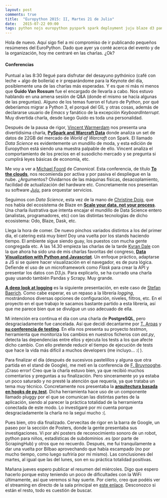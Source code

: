 ```yaml
---
layout: post
comments: true
title:  "Europython 2015: II, Martes 21 de Julio"
date:   2015-07-22 09:00
tags: python nojs europython pyspark spark deployment juju blaze d3 pandas visualization data logging postgresql testmon pytest astpy ast.py py.test coverage.py coverage hook plugin pluggy
---
```


Hola de nuevo. Aquí sigo fiel a mi compromiso de ir publicando pequeños resúmenes del EuroPython. Dado que ayer ya conté acerca del evento y de la organización, hoy me centraré en las charlas. ¿Ok?

#### Conferencias

Puntual a las 8:30 llegué para disfrutar del desayuno pythónico (café con leche + algo de bollería) e ir preparándome para la Keynote del día, posiblemente una de las charlas más esperadas. Y es que ni más ni menos que **Guido Van Rossum** fue el encargado de llevarla a cabo. Nos estuvo hablando en una amena sesión de Q&A (donde el mismo se hacía algunas de las preguntas). Alguno de los temas fueron el futuro de Python, por qué deberíamos migrar a Python 3, el porqué del GIL y otras cosas, además de declararse usuario de *Emacs* y fanático de la excepción *KeyboardInterrupt*. Muy divertida charla, desde luego Guido es toda una personalidad.

Después de la pausa de rigor, [Vincent Warmerdam][vwarmerdam] nos presenta una divertídisima charla, **[PySpark and Warcraft Data][warcraft]** donde analiza un set de datos de 22GB del mercado de *World of Warcraft* con Spark.  El llamado *Data Science* es evidentemente un mundillo de moda, y esta edición de Europython está siendo una muestra palpable de ello. Vincent analiza el comportamiento de los precios en el susodicho mercado y se pregunta si cumplirá leyes básicas de economía, etc.

Me voy a ver a [Michael Foord][mfoord] de *Canonical*. Esta conferencia, de título **[To the clouds][totheclouds]**, nos recomienda por activa y por pasiva el despliegue en la nube. ¿Argumentos? Olvidarnos de las máquinas físicas, desacoplamiento, facilidad de actualización del hardware etc. Concretamente nos presentan su software *[Juju][juju]*, para orquestar servicios.

Seguimos con *Data Science*, esta vez de la mano de [Christine Doig][cdoig], que nos habla del ecosistema de Blaze en **[Scale your data, not your process][blaze]**. Una charla ilustrativa que intenta encajar el mundillo de Data Science entero (analistas, programadores, etc) con las distintas tecnologías de dicho ecosistema: Odo, Blaze, Dask, etc.

Llega la hora de comer. De nuevo pinchos variados distintos a los del primer día, el catering está muy bien! Doy una vuelta por los stands haciendo tiempo. El ambiente sigue siendo guay, los puestos con mucha gente congregada etc. A las 14.30 empieza las charlas de la tarde [Kyran Dale][kdale] con la que ahora ha sido una de mis charlas favoritas del congreso, **[Data Visualization with Python and Javascript][dataviz]**. Un enfoque práctico, adaptarse a JS si se quiere hacer visualización en el navegador, es de pura lógica. Defiende el uso de un microframework como *Flask* para crear la API y presentar los datos con *D3.js*. Para explicarlo, se ha currado una charla guay usando también Pandas y Scrapy. Muy grande.

**[A deep look at logging][logging]** es la siguiente presentación, en este caso de [Stefan Baerich][sbaerich]. Como cabe esperar, es un repaso a la librería *logging*, mostrándonos diversas opciones de configuración, niveles, filtros, etc. En el proyecto en el que trabajo le sacamos bastante partido a esta librería, así que me parece bien que se divulgue un uso adecuado de ella.

Mi intención era continua el día con una charla de **PostgreSQL**, pero desgraciadamente fue cancelada. Así que decidí decantarme por [T. Arpas][tarpas] y **[su conferencia de testing][testmon]**. En ella nos presenta su proyecto *testmon*, herramienta que monitoriza los cambios en nuestros ficheros con *ast.py*, detecta las dependencias entre ellos y ejecuta los tests a los que afecte dicho cambio. Con ello pretende reducir el tiempo de ejecución de tests que hace la vida más difícil a muchos developers (me incluyo... :( ).

Para finalizar el día (después de sucesivos pastelillos y alguna que otra partida en el stand de Google), me metí en la conferencia de [F. Bruynooghe][bruynooghe]. ¡Craso error! Creo que la charla estuvo bien, ya que recibió muchos comentarios y preguntas a su finalización. Pero sinceramente yo ya estaba un poco saturado y no presté la atención que requería, ya que trataba un tema muy técnico. Concretamente nos presentaba la **[arquitectura basada en hooks de py.test][pluggy]**. Dicha herramienta hace uso de un componente llamado pluggy por el que se comunican las distintas partes de la aplicación, siendo al parecer la práctica totalidad de la herramienta conectada de este modo. Lo investigaré por mi cuenta porque desgraciadamente la charla no la seguí mucho :(.

Pues bien, otro día finalizado. Cervecitas de rigor en la barra de Google, un paseo por la sección de Posters, donde la gente presentaba sus investigaciones. Vi por ahí posters de reconocimiento sonoro de un robot, python para niños, estadísticas de subdominios .es (por parte de ScrapingHub) y otros que no recuerdo. Después, me fui tranquilamente a dar una vuelta por Bilbao aprovechando que había escampado (no por mucho tiempo, como luego sufriría por mí mismo). Las conclusiones del martes, al igual que las del lunes, son en su práctica totalidad positivas.

Mañana jueves espero publicar el resumen del miércoles. Digo que espero hacerlo porque estoy teniendo un poco de dificultades con la WiFi últimamente, así que veremos si hay suerte. Por cierto, creo que podéis ver el streaming en directo de la sala principal en [este enlace][streaming]. Desconozco si están el resto, todo es cuestión de buscar.

[vwarmerdam]: https://ep2015.europython.eu/conference/p/-242
[warcraft]: https://ep2015.europython.eu/conference/talks/pyspark-and-warcraft-data
[mfoord]: https://ep2015.europython.eu/conference/p/-98
[totheclouds]: https://ep2015.europython.eu/conference/talks/to-the-clouds-why-you-should-deploy-to-the-cloud-even-if-you-dont-want-to
[juju]: https://jujucharms.com/
[cdoig]: https://ep2015.europython.eu/conference/p/-88
[blaze]: https://ep2015.europython.eu/conference/talks/scale-your-data-not-your-process-welcome-to-the-blaze-ecosystem
[kdale]: https://ep2015.europython.eu/conference/p/-426
[dataviz]: https://ep2015.europython.eu/conference/talks/data-visualisation-with-python-and-javascript-crafting-a-data-viz-toolchain-for-the-web
[logging]: https://ep2015.europython.eu/conference/talks/a-deep-look-at-logging
[sbaerich]: https://ep2015.europython.eu/conference/p/stefan-baerisch
[tarpas]: https://ep2015.europython.eu/conference/p/-353
[testmon]: https://ep2015.europython.eu/conference/talks/mashing-up-pytest-coveragepy-and-astpy-to-take-tdd-to-a-new-level
[bruynooghe]: https://ep2015.europython.eu/conference/p/-253
[pluggy]: https://ep2015.europython.eu/conference/talks/the-hook-based-plugin-architecture-of-pytest
[streaming]: https://www.youtube.com/watch?v=VRGB40srFE8
